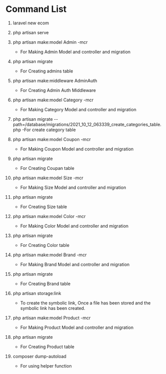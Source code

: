 # Command List

1. laravel new ecom

2. php artisan serve

3. php artisan make:model Admin -mcr
    - For Making Admin Model and controller and migration
4. php artisan migrate
    - For Creating admins table
5. php artisan make:middleware AdminAuth
    - For Creating Admin Auth Middleware
6. php artisan make:model Category -mcr
    - For Making Category Model and controller and migration
7. php artisan migrate --path=/database/migrations/2021_10_12_063339_create_categories_table.php
   -For create category table
8. php artisan make:model Coupon -mcr
    - For Making Coupon Model and controller and migration
9. php artisan migrate
    - For Creating Coupan table
10. php artisan make:model Size -mcr
    - For Making Size Model and controller and migration
11. php artisan migrate
    - For Creating Size table
12. php artisan make:model Color -mcr
    - For Making Color Model and controller and migration
13. php artisan migrate
    - For Creating Color table
14. php artisan make:model Brand -mcr
    - For Making Brand Model and controller and migration
15. php artisan migrate
    - For Creating Brand table
16. php artisan storage:link
    - To create the symbolic link, Once a file has been stored and the symbolic link has been created.
17. php artisan make:model Product -mcr
    - For Making Product Model and controller and migration
18. php artisan migrate
    - For Creating Product table
19. composer dump-autoload
    - For using helper function
